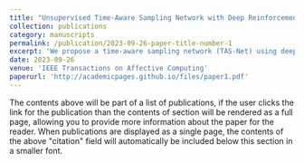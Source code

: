 ```yaml
---
title: "Unsupervised Time-Aware Sampling Network with Deep Reinforcement Learning for EEG-Based Emotion Recognition"
collection: publications
category: manuscripts
permalink: /publication/2023-09-26-paper-title-number-1
excerpt: 'We propose a time-aware sampling network (TAS-Net) using deep reinforcement learning, which is able to detect key emotion fragments and disregard irrelevant parts.'
date: 2023-09-26
venue: 'IEEE Transactions on Affective Computing'
paperurl: 'http://academicpages.github.io/files/paper1.pdf'
---
```

The contents above will be part of a list of publications, if the user clicks the link for the publication than the contents of section will be rendered as a full page, allowing you to provide more information about the paper for the reader. When publications are displayed as a single page, the contents of the above "citation" field will automatically be included below this section in a smaller font.
